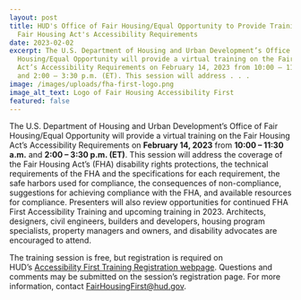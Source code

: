 ```yaml
---
layout: post
title: HUD's Office of Fair Housing/Equal Opportunity to Provide Training on
  Fair Housing Act's Accessibility Requirements
date: 2023-02-02
excerpt: The U.S. Department of Housing and Urban Development’s Office of Fair
  Housing/Equal Opportunity will provide a virtual training on the Fair Housing
  Act’s Accessibility Requirements on February 14, 2023 from 10:00 – 11:30 a.m.
  and 2:00 – 3:30 p.m. (ET). This session will address . . .
image: /images/uploads/fha-first-logo.png
image_alt_text: Logo of Fair Housing Accessibility First
featured: false
---
```

The U.S. Department of Housing and Urban Development’s Office of Fair Housing/Equal Opportunity will provide a virtual training on the Fair Housing Act’s Accessibility Requirements on **February 14, 2023** from **10:00 – 11:30 a.m.** and **2:00 – 3:30 p.m. (ET)**. This session will address the coverage of the Fair Housing Act’s (FHA) disability rights protections, the technical requirements of the FHA and the specifications for each requirement, the safe harbors used for compliance, the consequences of non-compliance, suggestions for achieving compliance with the FHA, and available resources for compliance. Presenters will also review opportunities for continued FHA First Accessibility Training and upcoming training in 2023. Architects, designers, civil engineers, builders and developers, housing program specialists, property managers and owners, and disability advocates are encouraged to attend. 

The training session is free, but registration is required on HUD’s [Accessibility First Training Registration webpage](https://register.gotowebinar.com/rt/2857614656036641883). Questions and comments may be submitted on the session’s registration page. For more information, contact [FairHousingFirst@hud.gov](mailto:FairHousingFirst@hud.gov).